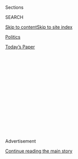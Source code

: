 <div id="app">

<div>

<div>

<div>

<div class="NYTAppHideMasthead css-1q2w90k e1suatyy0">

<div class="section css-ui9rw0 e1suatyy2">

<div class="css-eph4ug er09x8g0">

<div class="css-6n7j50">

</div>

<span class="css-1dv1kvn">Sections</span>

<div class="css-10488qs">

<span class="css-1dv1kvn">SEARCH</span>

</div>

[Skip to content](#site-content)[Skip to site
index](#site-index)

</div>

<div id="masthead-section-label" class="css-1wr3we4 eaxe0e00">

[Politics](https://www.nytimes.com/section/politics)

</div>

<div class="css-10698na e1huz5gh0">

</div>

</div>

<div id="masthead-bar-one" class="section hasLinks css-15hmgas e1csuq9d3">

<div class="css-uqyvli e1csuq9d0">

</div>

<div class="css-1uqjmks e1csuq9d1">

</div>

<div class="css-9e9ivx">

[](https://myaccount.nytimes.com/auth/login?response_type=cookie&client_id=vi)

</div>

<div class="css-1bvtpon e1csuq9d2">

[Today’s
Paper](https://www.nytimes.com/section/todayspaper)

</div>

</div>

</div>

</div>

<div data-aria-hidden="false">

<div id="site-content" data-role="main">

<div>

<div class="css-1aor85t" style="opacity:0.000000001;z-index:-1;visibility:hidden">

<div class="css-1hqnpie">

<div class="css-epjblv">

<span class="css-17xtcya">[Politics](/section/politics)</span><span class="css-x15j1o">|</span><span class="css-fwqvlz">Trump
Pardons Joe Arpaio, Who Became Face of Crackdown on Illegal
Immigration</span>

</div>

<div class="css-k008qs">

<div class="css-1iwv8en">

<span class="css-18z7m18"></span>

<div>

</div>

</div>

<span class="css-1n6z4y">https://nyti.ms/2vwEQx7</span>

<div class="css-1705lsu">

<div class="css-4xjgmj">

<div class="css-4skfbu" data-role="toolbar" data-aria-label="Social Media Share buttons, Save button, and Comments Panel with current comment count" data-testid="share-tools">

  - 
  - 
  - 
  - 
    
    <div class="css-6n7j50">
    
    </div>

  - 
  - 

</div>

</div>

</div>

</div>

</div>

</div>

<div id="NYT_TOP_BANNER_REGION" class="css-13pd83m">

</div>

<div id="top-wrapper" class="css-1sy8kpn">

<div id="top-slug" class="css-l9onyx">

Advertisement

</div>

[Continue reading the main
story](#after-top)

<div class="ad top-wrapper" style="text-align:center;height:100%;display:block;min-height:250px">

<div id="top" class="place-ad" data-position="top" data-size-key="top">

</div>

</div>

<div id="after-top">

</div>

</div>

<div id="sponsor-wrapper" class="css-1hyfx7x">

<div id="sponsor-slug" class="css-19vbshk">

Supported by

</div>

[Continue reading the main
story](#after-sponsor)

<div id="sponsor" class="ad sponsor-wrapper" style="text-align:center;height:100%;display:block">

</div>

<div id="after-sponsor">

</div>

</div>

<div class="css-1vkm6nb ehdk2mb0">

# Trump Pardons Joe Arpaio, Who Became Face of Crackdown on Illegal Immigration

</div>

<div class="css-79elbk" data-testid="photoviewer-wrapper">

<div class="css-z3e15g" data-testid="photoviewer-wrapper-hidden">

</div>

<div class="css-1a48zt4 ehw59r15" data-testid="photoviewer-children">

![<span class="css-16f3y1r e13ogyst0" data-aria-hidden="true">Joe Arpaio
served for 24 years as sheriff of Maricopa County, Ariz., building a
national reputation for harsh conditions in his county jail, and for his
campaign against undocumented
immigrants.</span><span class="css-cnj6d5 e1z0qqy90" itemprop="copyrightHolder"><span class="css-1ly73wi e1tej78p0">Credit...</span><span><span>Courtney
Pedroza for The New York
Times</span></span></span>](https://static01.nyt.com/images/2017/08/26/us/00dc-arpaio-hfo/00dc-arpaio-hfo-articleInline.jpg?quality=75&auto=webp&disable=upscale)

</div>

</div>

<div class="css-xt80pu e12qa4dv0">

<div class="css-18e8msd">

<div class="css-vp77d3 epjyd6m0">

<div class="css-1baulvz">

By [<span class="css-1baulvz" itemprop="name">Julie Hirschfeld
Davis</span>](https://www.nytimes.com/by/julie-hirschfeld-davis) and
[<span class="css-1baulvz last-byline" itemprop="name">Maggie
Haberman</span>](http://www.nytimes.com/by/maggie-haberman)

</div>

</div>

  - Aug. 25,
    2017

  - 
    
    <div class="css-4xjgmj">
    
    <div class="css-d8bdto" data-role="toolbar" data-aria-label="Social Media Share buttons, Save button, and Comments Panel with current comment count" data-testid="share-tools">
    
      - 
      - 
      - 
      - 
        
        <div class="css-6n7j50">
        
        </div>
    
      - 
      - 
    
    </div>
    
    </div>

</div>

</div>

<div class="section meteredContent css-1r7ky0e" name="articleBody" itemprop="articleBody">

<div class="css-1fanzo5 StoryBodyCompanionColumn">

<div class="css-53u6y8">

WASHINGTON — President Trump on Friday pardoned Joe Arpaio, the former
Arizona sheriff whose aggressive efforts to hunt down and detain
undocumented immigrants made him a national symbol of the divisive
politics of immigration and earned him a [criminal contempt
conviction](https://www.nytimes.com/2017/07/31/us/sheriff-joe-arpaio-convicted-arizona.html).

In a two-paragraph statement, the White House said that Mr. Arpaio gave
“years of admirable service to our nation” and called him a “worthy
candidate for a presidential pardon.”

Mr. Trump called Mr. Arpaio “an American patriot” in a tweet later
Friday. “He kept Arizona safe\!” the president said.

</div>

</div>

<div class="css-nj25e3">

> I am pleased to inform you that I have just granted a full Pardon to
> 85 year old American patriot Sheriff Joe Arpaio. He kept Arizona
> safe\!
> 
> — Donald J. Trump (@realDonaldTrump)
> [August 26, 2017](https://twitter.com/realDonaldTrump/status/901263061511794688?ref_src=twsrc%5Etfw)

</div>

<div class="css-1fanzo5 StoryBodyCompanionColumn">

<div class="css-53u6y8">

In his own tweets, Mr. Arpaio thanked Mr. Trump and called his
conviction “a political witch hunt by holdovers in the Obama justice
department.” He also pointed his supporters to a website that was
accepting donations to help him pay off his legal fees.

</div>

</div>

<div class="css-cfo9c3">

</div>

<div class="css-cfo9c3">

</div>

<div class="css-cfo9c3">

</div>

<div class="css-1fanzo5 StoryBodyCompanionColumn">

<div class="css-53u6y8">

Mr. Trump, who made cracking down on illegal immigration a signature
campaign issue and had pressed for local officials to do more to assist
federal authorities in rounding up undocumented people, had been openly
flirting with the idea of pardoning Mr. Arpaio.  

</div>

</div>

<div class="css-1fanzo5 StoryBodyCompanionColumn">

<div class="css-53u6y8">

“I won’t do it tonight because I don’t want to cause any controversy,”
the [president said Tuesday night at a campaign-style
rally](https://www.nytimes.com/2017/08/22/us/politics/trump-rally-arizona.html)
in Phoenix, after asking, “Was Sheriff Joe convicted for doing his job?”

“I’ll make a prediction: I think he’s going to be just fine,” Mr. Trump
said.

[Mr.
Arpaio](https://www.nytimes.com/2017/05/23/us/joe-arpaio-arizona.html),
85, served for 24 years as sheriff of Maricopa County — which includes
Phoenix — building a national reputation for [harsh conditions in his
county
jail](https://www.nytimes.com/2017/04/04/us/arpaio-tent-city-maricopa-sheriff-penzone.html),
and for his campaign against undocumented immigrants.

Mr. Arpaio had touted himself as “America’s toughest sheriff,” making
inmates wear pink underwear and serving jail food that at least some
prisoners called inedible. He was also at the forefront of the so-called
birther movement that aimed to investigate President Barack Obama’s
birth certificate.

The criminal conviction grew out of a lawsuit filed a decade ago
charging that the sheriff’s office regularly violated the rights of
Latinos, stopping people based on racial profiling, detaining them based
solely on the suspicion that they were in the country illegally and
turning them over to the immigration authorities.

A federal district judge hearing the case ordered Mr. Arpaio in 2011 to
stop detaining people based solely on suspicion of their immigration
status, when there was no evidence that a state law had been broken. But
the sheriff insisted that his tactics were legal and that he would
continue employing them.

He was convicted last month of criminal contempt of court for defying
the order, a misdemeanor punishable by up to six months in jail.

</div>

</div>

<div class="css-1fanzo5 StoryBodyCompanionColumn">

<div class="css-53u6y8">

The pardon was swiftly condemned on Twitter by Democrats in Congress as
“[outrageous and completely
unacceptable](https://twitter.com/repmarkpocan/status/901234877873442816)”
and a
“[disgrace](https://twitter.com/RepKClark/status/901236788735467521).”

Its timing also raised eyebrows, coming on the eve of Hurricane Harvey,
a
[Category 4](https://www.nytimes.com/2017/08/25/us/hurricane-harvey.html)
storm, barreling down on coastal Texas. Senator Chuck Schumer, Democrat
of New York and the minority leader, accused Mr. Trump of “using the
cover of the storm” to pardon Mr. Arpaio and to issue a formal [ban on
transgender](https://www.nytimes.com/2017/08/25/us/politics/trump-mattis-transgender-ban.html?hp&action=click&pgtype=Homepage&clickSource=story-heading&module=first-column-region&region=top-news&WT.nav=top-news)
people from joining the military. (The ban also gives the secretary of
defense wide latitude to decide whether currently serving transgender
troops should remain in the military.)

“The only reason to do these right now is to use the cover of Hurricane
Harvey to avoid scrutiny,” Mr. Schumer said in a series of tweets late
Friday. “So sad, so weak.”

</div>

</div>

<div class="css-cfo9c3">

</div>

<div class="css-1fanzo5 StoryBodyCompanionColumn">

<div class="css-53u6y8">

Mr. Trump’s supporters hailed the pardon as a sign the president was
keeping his word on his campaign pledge to crack down on illegal
immigration.

Kelli Ward, a former Arizona state senator who is challenging Senator
Jeff Flake in a Republican primary for his seat in 2018, called Mr.
Arpaio “a patriot who did the job the Feds refused to do.” Mr. Trump has
endorsed Ms. Ward’s candidacy.

</div>

</div>

<div class="css-cfo9c3">

</div>

<div class="css-1fanzo5 StoryBodyCompanionColumn">

<div class="css-53u6y8">

Meanwhile, Senator John McCain, also an Arizona Republican, denounced
the pardon of Mr. Arpaio.

“No one is above the law,” he said, “and the individuals entrusted with
the privilege of being sworn law officers should always seek to be
beyond reproach in their commitment to fairly enforcing the laws they
swore to uphold.”

</div>

</div>

<div class="css-1fanzo5 StoryBodyCompanionColumn">

<div class="css-53u6y8">

The discussion about pardoning Mr. Arpaio had begun weeks ago, while Mr.
Trump’s chief strategist, Stephen K. Bannon, was still in the
administration, according to two people briefed on the matter.

But the decision to make the announcement during a national news
blackout related to the impending hurricane was not accidental. Some in
the Trump administration had cautioned against it as too controversial,
and had urged waiting, if it were going to be done.

Mr. Bannon had favored the move, as had Mr. Trump’s policy adviser,
Stephen Miller, a former adviser to Jeff Sessions, the attorney general
and a former senator for whom Mr. Miller served as press secretary.

Mr. Sessions and Mr. Miller share a hard-line view on curtailing
immigration levels, and Mr. Arpaio had become a national avatar for Mr.
Trump, who had a good relationship with the sheriff during the 2016
presidential campaign. Mr. Trump had once told Mr. Arpaio that he would
try to help him if he could down the road.

But that was before Mr. Trump was closing in on Hillary Clinton in the
presidential race. Still, he was fond of Mr. Arpaio, and was sold on the
pardon as a way of pleasing his political base. Additionally, Mr. Miller
fought hard for the pardon, according to a senior administration
official.

</div>

</div>

</div>

<div>

</div>

<div>

</div>

<div>

</div>

<div>

<div id="bottom-wrapper" class="css-1ede5it">

<div id="bottom-slug" class="css-l9onyx">

Advertisement

</div>

[Continue reading the main
story](#after-bottom)

<div id="bottom" class="ad bottom-wrapper" style="text-align:center;height:100%;display:block;min-height:90px">

</div>

<div id="after-bottom">

</div>

</div>

</div>

</div>

</div>

## Site Index

<div>

</div>

## Site Information Navigation

  - [© <span>2020</span> <span>The New York Times
    Company</span>](https://help.nytimes.com/hc/en-us/articles/115014792127-Copyright-notice)

<!-- end list -->

  - [NYTCo](https://www.nytco.com/)
  - [Contact
    Us](https://help.nytimes.com/hc/en-us/articles/115015385887-Contact-Us)
  - [Work with us](https://www.nytco.com/careers/)
  - [Advertise](https://nytmediakit.com/)
  - [T Brand Studio](http://www.tbrandstudio.com/)
  - [Your Ad
    Choices](https://www.nytimes.com/privacy/cookie-policy#how-do-i-manage-trackers)
  - [Privacy](https://www.nytimes.com/privacy)
  - [Terms of
    Service](https://help.nytimes.com/hc/en-us/articles/115014893428-Terms-of-service)
  - [Terms of
    Sale](https://help.nytimes.com/hc/en-us/articles/115014893968-Terms-of-sale)
  - [Site
    Map](https://spiderbites.nytimes.com)
  - [Help](https://help.nytimes.com/hc/en-us)
  - [Subscriptions](https://www.nytimes.com/subscription?campaignId=37WXW)

</div>

</div>

</div>

</div>
